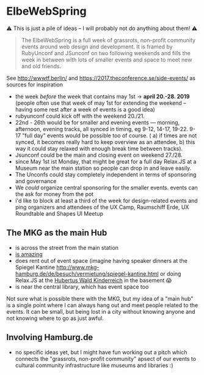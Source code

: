# ElbeWebSpring

⚠️ This is just a pile of ideas – I will probably not do anything about them! ⚠️

> The ElbeWebSpring is a full week of grassrots, non-profit community events around web design and development. It is framed by RubyUnconf and JSunconf on two following weekends and fills the week in between with lots of smaller events and space to meet new and old friends.

See http://wwwtf.berlin/ and https://2017.theconference.se/side-events/ as sources for inspiration

- the week *before* the week that contains may 1st -> **april 20.-28. 2019** (people often use that week of may 1st for extending the weekend – having some rest after a week of events is a good idea)
- rubyunconf could kick off with the weekend 20./21.
- 22nd - 26th would be for smaller and evening events — morning, afternoon, evening tracks, all synced in timing, eg 9-12, 14-17, 19-22. 9-17 "full day" events would be possible too of course. ( a) if times are not synced, it becomes really hard to keep overview as an attendee, b) this way it could stay relaxed with enough break time between tracks).
- Jsunconf could be the main and closing event on weekend 27./28.
- since May 1st ist Monday, that might be great for a full day Relax.JS at a Museum near the main station so people can drop in and leave easily.
- The Unconfs could stay completely independent in terms of sponsoring and governance
- We *could* organize central sponsoring for the smaller events. events can the ask for money from the pot
- i'd like to block at least a third of the week for design-related events and ping organizers and attendees of the UX Camp, Raumschiff Erde, UX Roundtable and Shapes UI Meetup



## The MKG as the main Hub

- is across the street from the main station
- [is amazing](http://www.mkg-hamburg.de/en/home.html)
- does rent out of event space (imagine having speaker dinners at the Spiegel Kantine http://www.mkg-hamburg.de/de/besuch/vermietung/spiegel-kantine.html or doing Relax.JS at the [Hubertus Wald Kinderreich](https://www.google.com/search?tbm=isch&q=Hubertus%20Wald%20Kinderreich&tbs=imgo:1) in the basement 😱
- is near the central library, which has event space too

Not sure what is possible there with the MKG, but my idea of a "main hub" is a single point where I can always hang out and meet people related to the events. It can be small, but being lost in a city without knowing anyone and not knowing where to go as just awful.

## Involving Hamburg.de

- no specific ideas yet, but I might have fun working out a pitch which connects the "grassrots, non-profit community" apsect of our events to cultural community infrastructure like museums and libraries :)
